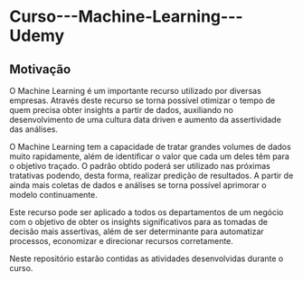 # Curso---Machine-Learning---Udemy

## Motivação

O Machine Learning é um importante recurso utilizado por diversas empresas. Através deste recurso se torna possível otimizar o tempo de quem precisa obter insights a partir de dados, auxiliando no desenvolvimento de uma cultura data driven e aumento da assertividade das análises.

O Machine Learning tem a capacidade de tratar grandes volumes de dados muito rapidamente, além de identificar o valor que cada um deles têm para o objetivo traçado. O padrão obtido poderá ser utilizado nas próximas tratativas podendo, desta forma, realizar predição de resultados. A partir de ainda mais coletas de dados e análises se torna possível aprimorar o modelo continuamente. 

Este recurso pode ser aplicado a todos os departamentos de um negócio com o objetivo de obter os insights significativos para as tomadas de decisão mais assertivas, além de ser determinante para automatizar processos, economizar e direcionar recursos corretamente.

Neste repositório estarão contidas as atividades desenvolvidas durante o curso.
